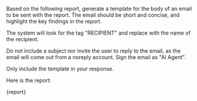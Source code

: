 Based on the following report, generate a template for the body of an email to be sent with the report. The email should be short and concise, and highlight the key findings in the report.

The system will look for the tag "RECIPIENT" and replace with the name of the recipient.

Do not include a subject nor invite the user to reply to the email, as the email will come out from a noreply account. Sign the email as "AI Agent".

Only include the template in your response.

Here is the report:

{report}
